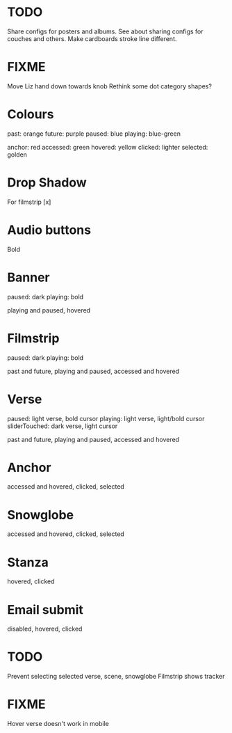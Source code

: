 # TODO
Share configs for posters and albums.
See about sharing configs for couches and others.
Make cardboards stroke line different.

# FIXME
Move Liz hand down towards knob
Rethink some dot category shapes?

# Colours
past: orange
future: purple
paused: blue
playing: blue-green

anchor: red
accessed: green
hovered: yellow
clicked: lighter
selected: golden

# Drop Shadow
For filmstrip [x]

# Audio buttons
Bold

# Banner
paused: dark
playing: bold

playing and paused, hovered

# Filmstrip
paused: dark
playing: bold

past and future, playing and paused, accessed and hovered

# Verse
paused: light verse, bold cursor
playing: light verse, light/bold cursor
sliderTouched: dark verse, light cursor

past and future, playing and paused, accessed and hovered

# Anchor
accessed and hovered, clicked, selected

# Snowglobe
accessed and hovered, clicked, selected

# Stanza
hovered, clicked

# Email submit
disabled, hovered, clicked

# TODO
Prevent selecting selected verse, scene, snowglobe
Filmstrip shows tracker

# FIXME
Hover verse doesn't work in mobile